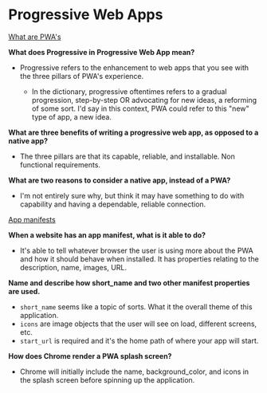 # Progressive Web Apps

[What are PWA's](https://web.dev/what-are-pwas/)

**What does Progressive in Progressive Web App mean?**

- Progressive refers to the enhancement to web apps that you see with the three pillars of PWA's experience.

  - In the dictionary, progressive oftentimes refers to a gradual progression, step-by-step OR advocating for new ideas, a reforming of some sort. I'd say in this context, PWA could refer to this "new" type of app, a new idea.

**What are three benefits of writing a progressive web app, as opposed to a native app?**

- The three pillars are that its capable, reliable, and installable. Non functional requirements.

**What are two reasons to consider a native app, instead of a PWA?**

- I'm not entirely sure why, but think it may have something to do with capability and having a dependable, reliable connection. 

[App manifests](https://web.dev/add-manifest/)

**When a website has an app manifest, what is it able to do?**

- It's able to tell whatever browser the user is using more about the PWA and how it should behave when installed. It has properties relating to the description, name, images, URL.

**Name and describe how short_name and two other manifest properties are used.**

- ```short_name``` seems like a topic of sorts. What it the overall theme of this application.
- ```icons``` are image objects that the user will see on load, different screens, etc.
- ```start_url``` is required and it's the home path of where your app will start.

**How does Chrome render a PWA splash screen?**

- Chrome will initially include the name, background_color, and icons in the splash screen before spinning up the application.
